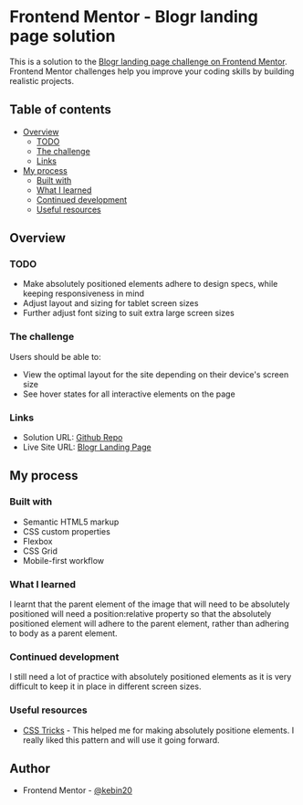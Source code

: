 # Frontend Mentor - Blogr landing page solution

This is a solution to the [Blogr landing page challenge on Frontend Mentor](https://www.frontendmentor.io/challenges/blogr-landing-page-EX2RLAApP). Frontend Mentor challenges help you improve your coding skills by building realistic projects. 

## Table of contents

- [Overview](#overview)
  - [TODO](#TODO)
  - [The challenge](#the-challenge)
  - [Links](#links)
- [My process](#my-process)
  - [Built with](#built-with)
  - [What I learned](#what-i-learned)
  - [Continued development](#continued-development)
  - [Useful resources](#useful-resources)


## Overview

### TODO

- Make absolutely positioned elements adhere to design specs, while keeping responsiveness in mind
- Adjust layout and sizing for tablet screen sizes
- Further adjust font sizing to suit extra large screen sizes

### The challenge

Users should be able to:

- View the optimal layout for the site depending on their device's screen size
- See hover states for all interactive elements on the page

### Links

- Solution URL: [Github Repo](https://github.com/kebin20/blogr-landing-page)
- Live Site URL: [Blogr Landing Page](https://kebin20.github.io/blogr-landing-page/)

## My process

### Built with

- Semantic HTML5 markup
- CSS custom properties
- Flexbox
- CSS Grid
- Mobile-first workflow

### What I learned

I learnt that the parent element of the image that will need to be absolutely positioned will need a position:relative property so that the absolutely positioned element will adhere to the parent element, rather than adhering to body as a parent element. 

### Continued development

I still need a lot of practice with absolutely positioned elements as it is very difficult to keep it in place in different screen sizes.

### Useful resources

- [CSS Tricks](https://css-tricks.com/how-to-stack-elements-in-css/) - This helped me for making absolutely positione elements. I really liked this pattern and will use it going forward.

## Author

- Frontend Mentor - [@kebin20](https://www.frontendmentor.io/profile/kebin20)
